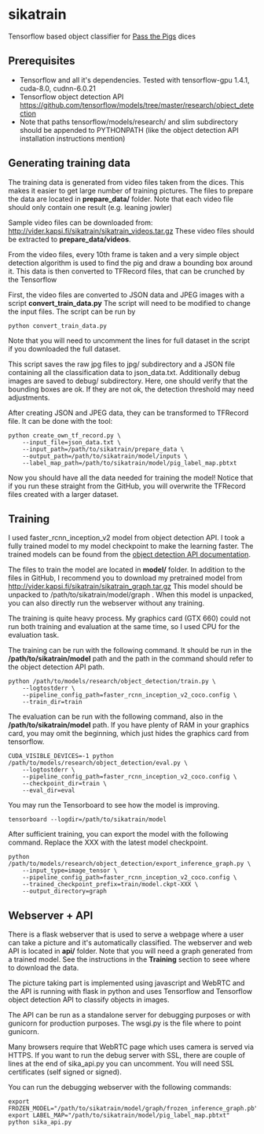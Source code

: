 # sikatrain
Tensorflow based object classifier for [Pass the Pigs](https://en.wikipedia.org/wiki/Pass_the_Pigs) dices

## Prerequisites
* Tensorflow and all it's dependencies. Tested with tensorflow-gpu 1.4.1, cuda-8.0, cudnn-6.0.21
* Tensorflow object detection API https://github.com/tensorflow/models/tree/master/research/object_detection
* Note that paths tensorflow/models/research/ and slim subdirectory should be appended to PYTHONPATH (like the object detection API installation instructions mention)

## Generating training data
The training data is generated from video files taken from the dices. This makes it easier to get large number of training pictures. The files to prepare the data are located in **prepare_data/** folder.
Note that each video file should only contain one result (e.g. leaning jowler)

Sample video files can be downloaded from: http://vider.kapsi.fi/sikatrain/sikatrain_videos.tar.gz 
These video files should be extracted to **prepare_data/videos**.

From the video files, every 10th frame is taken and a very simple object detection algorithm is used to find the pig and draw a bounding box around it.
This data is then converted to TFRecord files, that can be crunched by the Tensorflow

First, the video files are converted to JSON data and JPEG images with a script **convert_train_data.py**
The script will need to be modified to change the input files. The script can be run by
```
python convert_train_data.py
```

Note that you will need to uncomment the lines for full dataset in the script if you downloaded the full dataset.

This script saves the raw jpg files to jpg/ subdirectory and a JSON file containing all the classification data to json_data.txt. Additionally debug images are saved to debug/ subdirectory. Here, one should verify that the bounding boxes are ok. If they are not ok, the detection threshold may need adjustments.

After creating JSON and JPEG data, they can be transformed to TFRecord file. It can be done with the tool:
```
python create_own_tf_record.py \
    --input_file=json_data.txt \
    --input_path=/path/to/sikatrain/prepare_data \
    --output_path=/path/to/sikatrain/model/inputs \
    --label_map_path=/path/to/sikatrain/model/pig_label_map.pbtxt
```

Now you should have all the data needed for training the model! Notice that if you run these straight from the GitHub, you will overwrite the TFRecord files created with a larger dataset.

## Training
I used faster_rcnn_inception_v2 model from object detection API. I took a fully trained model to my model checkpoint to make the learning faster. The trained models can be found from the [object detection API documentation](https://github.com/tensorflow/models/blob/master/research/object_detection/g3doc/detection_model_zoo.md).

The files to train the model are located in **model/** folder. In addition to the files in GitHub, I recommend you to download my pretrained model from http://vider.kapsi.fi/sikatrain/sikatrain_graph.tar.gz This model should be unpacked to /path/to/sikatrain/model/graph . When this model is unpacked, you can also directly run the webserver without any training.

The training is quite heavy process. My graphics card (GTX 660) could not run both training and evaluation at the same time, so I used CPU for the evaluation task.

The training can be run with the following command. It should be run in the **/path/to/sikatrain/model** path and the path in the command should refer to the object detection API path.
```
python /path/to/models/research/object_detection/train.py \
    --logtostderr \
    --pipeline_config_path=faster_rcnn_inception_v2_coco.config \
    --train_dir=train
```

The evaluation can be run with the following command, also in the **/path/to/sikatrain/model** path. If you have plenty of RAM in your graphics card, you may omit the beginning, which just hides the graphics card from tensorflow. 
```
CUDA_VISIBLE_DEVICES=-1 python /path/to/models/research/object_detection/eval.py \
    --logtostderr \
    --pipeline_config_path=faster_rcnn_inception_v2_coco.config \
    --checkpoint_dir=train \
    --eval_dir=eval
```

You may run the Tensorboard to see how the model is improving.
```
tensorboard --logdir=/path/to/sikatrain/model
```

After sufficient training, you can export the model with the following command. Replace the XXX with the latest model checkpoint.
```
python /path/to/models/research/object_detection/export_inference_graph.py \
    --input_type=image_tensor \
    --pipeline_config_path=faster_rcnn_inception_v2_coco.config \
    --trained_checkpoint_prefix=train/model.ckpt-XXX \
    --output_directory=graph
```

## Webserver + API
There is a flask webserver that is used to serve a webpage where a user can take a picture and it's automatically classified.
The webserver and web API is located in **api/** folder. Note that you will need a graph generated from a trained model. See the instructions in the **Training** section to seee where to download the data.

The picture taking part is implemented using javascript and WebRTC and the API is running with flask in python and uses Tensorflow and Tensorflow object detection API to classify objects in images.

The API can be run as a standalone server for debugging purposes or with gunicorn for production purposes. The wsgi.py is the file where to point gunicorn.

Many browsers require that WebRTC page which uses camera is served via HTTPS. If you want to run the debug server with SSL, there are couple of lines at the end of sika_api.py you can uncomment. You will need SSL certificates (self signed or signed).

You can run the debugging webserver with the following commands:
```
export FROZEN_MODEL="/path/to/sikatrain/model/graph/frozen_inference_graph.pb"
export LABEL_MAP="/path/to/sikatrain/model/pig_label_map.pbtxt"
python sika_api.py
```


